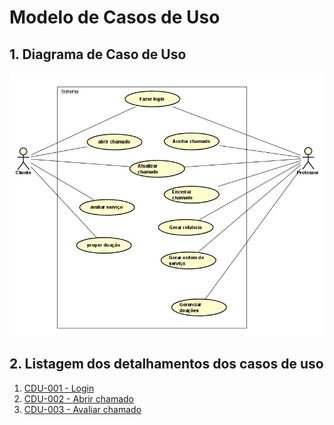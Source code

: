 # Modelo de Casos de Uso

## 1. Diagrama de Caso de Uso

![diagrama de caso de uso do cliente](imgs/Cdu_cliente_professor.jpg "Diagrama de caso de uso")

## 2. Listagem dos detalhamentos dos casos de uso

1. [CDU-001 - Login](cdu-001/cdu-login.md)
2. [CDU-002 - Abrir chamado](cdu-002/cdu_abrir_chamado.md)
3. [CDU-003 - Avaliar chamado](cdu-002/cdu_avaliar_chamado.md)

